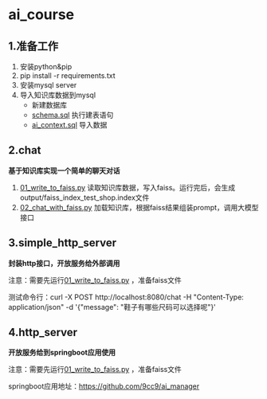 # ai_course

## 1.准备工作
1. 安装python&pip
2. pip install -r requirements.txt
3. 安装mysql server
4. 导入知识库数据到mysql
    * 新建数据库
    * [schema.sql](data%2Fschema.sql) 执行建表语句
    * [ai_context.sql](data%2Fai_context.sql) 导入数据

## 2.chat
**基于知识库实现一个简单的聊天对话**
1. [01_write_to_faiss.py](01_chat%2F01_write_to_faiss.py) 读取知识库数据，写入faiss。运行完后，会生成output/faiss_index_test_shop.index文件
2. [02_chat_with_faiss.py](01_chat%2F02_chat_with_faiss.py) 加载知识库，根据faiss结果组装prompt，调用大模型接口

## 3.simple_http_server
**封装http接口，开放服务给外部调用**

注意：需要先运行[01_write_to_faiss.py](01_chat%2F01_write_to_faiss.py) ，准备faiss文件

测试命令行：curl -X POST http://localhost:8080/chat -H "Content-Type: application/json" -d '{"message": "鞋子有哪些尺码可以选择呢"}'

## 4.http_server
**开放服务给到springboot应用使用**

注意：需要先运行[01_write_to_faiss.py](01_chat%2F01_write_to_faiss.py) ，准备faiss文件

springboot应用地址：https://github.com/9cc9/ai_manager